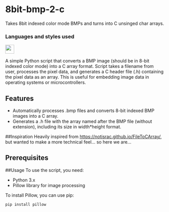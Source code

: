 # 8bit-bmp-2-c
Takes 8bit indexed color mode BMPs and turns into C unsinged char arrays.

### Languages and styles used
<p>
    <A href="https://www.python.org/"><img height="28" width="28" src="https://cameronos.github.io/img/icon/python.png" /></a>
</p>

A simple Python script that converts a BMP image (should be in 8-bit indexed color mode) into a C array format. 
Script takes a filename from user, processes the pixel data, and generates a C header file (.h) containing the pixel data as an array. This is useful for embedding image data in operating systems or microcontrollers.

## Features
- Automatically processes .bmp files and converts 8-bit indexed BMP images into a C array.
- Generates a .h file with the array named after the BMP file (without extension), including its size in width*height format.

##Inspiration
Heavily inspired from https://notisrac.github.io/FileToCArray/, but wanted to make a more technical feel... so here we are...
## Prerequisites

##Usage
To use the script, you need:
- Python 3.x
- Pillow library for image processing

To install Pillow, you can use pip:

```bash
pip install pillow
```
